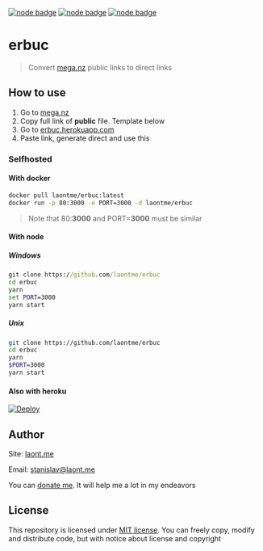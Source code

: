 [![node badge](https://img.shields.io/badge/node-15.2-brightgreen?style=for-the-badge)](https://nodejs.org/)
[![node badge](https://img.shields.io/badge/docker-laontme/erbuc-blue?style=for-the-badge)](https://hub.docker.com/r/laontme/erbuc)
[![node badge](https://img.shields.io/badge/made_with-❤-ff3053?style=for-the-badge)](https://laont.me/)

# erbuc
> Convert [mega.nz](https://mega.nz) public links to direct links

## How to use
1. Go to [mega.nz](https://mega.nz)
1. Copy full link of **public** file. Template below
1. Go to [erbuc.herokuapp.com](https://erbuc.herokuapp.com/)
1. Paste link, generate direct and use this

### Selfhosted
#### With docker
```bash
docker pull laontme/erbuc:latest
docker run -p 80:3000 -e PORT=3000 -d laontme/erbuc
```
> Note that 80:**3000** and PORT=**3000** must be similar

#### With node
##### Windows
```bat
git clone https://github.com/laontme/erbuc
cd erbuc
yarn
set PORT=3000
yarn start
```

##### Unix
```bash
git clone https://github.com/laontme/erbuc
cd erbuc
yarn
$PORT=3000
yarn start
```

#### Also with heroku

[![Deploy](https://www.herokucdn.com/deploy/button.svg)](https://heroku.com/deploy?template=https://github.com/laontme/erbuc/tree/main)

## Author
Site: [laont.me](https://laont.me)

Email: [stanislav@laont.me](mailto:stanislav@laont.me)

You can [donate me](https://donatty.com/laontme). It will help me a lot in my endeavors

## License
This repository is licensed under [MIT license](/LICENSE.md). You can freely copy, modify and distribute code, but with notice about license and copyright
